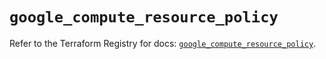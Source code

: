 # `google_compute_resource_policy`

Refer to the Terraform Registry for docs: [`google_compute_resource_policy`](https://registry.terraform.io/providers/hashicorp/google-beta/6.9.0/docs/resources/google_compute_resource_policy).
